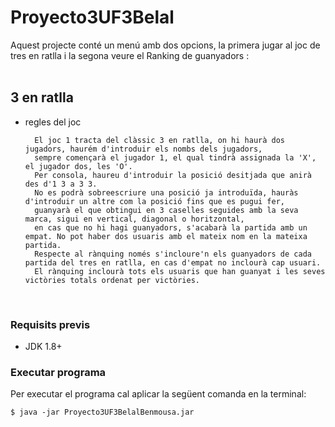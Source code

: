 # Proyecto3UF3Belal

Aquest projecte conté un menú amb dos opcions, la primera jugar al joc de tres en ratlla i la segona veure el Ranking de guanyadors :<br><br>


## 3 en ratlla



- regles del joc

        El joc 1 tracta del clàssic 3 en ratlla, on hi haurà dos jugadors, haurém d'introduir els nombs dels jugadors,
        sempre començarà el jugador 1, el qual tindrà assignada la 'X', el jugador dos, les 'O'.
        Per consola, haureu d'introduir la posició desitjada que anirà des d'1 3 a 3 3.
        No es podrà sobreescriure una posició ja introduïda, hauràs d'introduir un altre com la posició fins que es pugui fer,
        guanyarà el que obtingui en 3 caselles seguides amb la seva marca, sigui en vertical, diagonal o horitzontal,
        en cas que no hi hagi guanyadors, s'acabarà la partida amb un empat. No pot haber dos usuaris amb el mateix nom en la mateixa partida.
        Respecte al rànquing només s'incloure'n els guanyadors de cada partida del tres en ratlla, en cas d'empat no inclourà cap usuari.
        El rànquing inclourà tots els usuaris que han guanyat i les seves victòries totals ordenat per victòries.
      
<br>

        
    

### Requisits previs

* JDK 1.8+

### Executar programa

Per executar el programa cal aplicar la següent comanda en la terminal: 

```
$ java -jar Proyecto3UF3BelalBenmousa.jar
```

